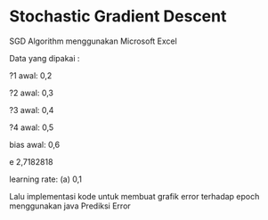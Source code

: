# Stochastic Gradient Descent
SGD Algorithm menggunakan Microsoft Excel

Data yang dipakai :

?1 awal: 0,2

?2 awal: 0,3

?3 awal: 0,4

?4 awal: 0,5

bias awal: 0,6

e 2,7182818

learning rate: (a) 0,1

Lalu implementasi kode untuk membuat grafik error terhadap epoch menggunakan java Prediksi Error
